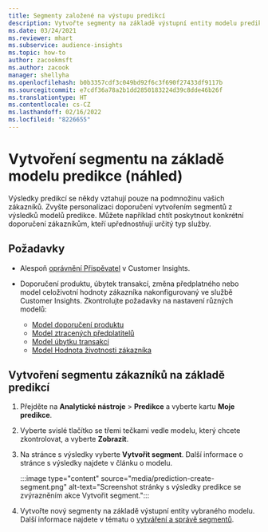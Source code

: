```yaml
---
title: Segmenty založené na výstupu predikcí
description: Vytvořte segmenty na základě výstupní entity modelu predikce.
ms.date: 03/24/2021
ms.reviewer: mhart
ms.subservice: audience-insights
ms.topic: how-to
author: zacookmsft
ms.author: zacook
manager: shellyha
ms.openlocfilehash: b0b3357cdf3c049bd92f6c3f690f27433df9117b
ms.sourcegitcommit: e7cdf36a78a2b1dd2850183224d39c8dde46b26f
ms.translationtype: HT
ms.contentlocale: cs-CZ
ms.lasthandoff: 02/16/2022
ms.locfileid: "8226655"
---
```

# <a name="create-a-segment-based-on-a-prediction-model-preview"></a>Vytvoření segmentu na základě modelu predikce (náhled)

Výsledky predikcí se někdy vztahují pouze na podmnožinu vašich zákazníků. Zvyšte personalizaci doporučení vytvořením segmentů z výsledků modelů predikce. Můžete například chtít poskytnout konkrétní doporučení zákazníkům, kteří upřednostňují určitý typ služby. 

## <a name="prerequisites"></a>Požadavky

- Alespoň [oprávnění Přispěvatel](permissions.md) v Customer Insights.

- Doporučení produktu, úbytek transakcí, změna předplatného nebo model celoživotní hodnoty zákazníka nakonfigurovaný ve službě Customer Insights. Zkontrolujte požadavky na nastavení různých modelů:

  - [Model doporučení produktu](predict-product-recommendation.md)
  - [Model ztracených předplatitelů](predict-subscription-churn.md)
  - [Model úbytku transakcí](predict-transactional-churn.md)
  - [Model Hodnota životnosti zákazníka](predict-customer-lifetime-value.md)

## <a name="create-a-customer-segment-based-on-predictions"></a>Vytvoření segmentu zákazníků na základě predikcí

1. Přejděte na **Analytické nástroje** > **Predikce** a vyberte kartu **Moje predikce**.

1. Vyberte svislé tlačítko se třemi tečkami vedle modelu, který chcete zkontrolovat, a vyberte **Zobrazit**.

1. Na stránce s výsledky vyberte **Vytvořit segment**. Další informace o stránce s výsledky najdete v článku o modelu.

   :::image type="content" source="media/prediction-create-segment.png" alt-text="Screenshot stránky s výsledky predikce se zvýrazněním akce Vytvořit segment.":::

1. Vytvořte nový segmenty na základě výstupní entity vybraného modelu. Další informace najdete v tématu o [vytváření a správě segmentů](segments.md).